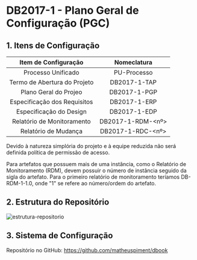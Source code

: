 # DB2017-1 - Plano Geral de Configuração (PGC)

## 1. Itens de Configuração

|      Item de Configuração      | Nomeclatura            |
|:------------------------------:|:----------------------:|
|  Processo Unificado            |    PU-Processo         |
|  Termo de Abertura do Projeto  |    DB2017-1-TAP        |
|  Plano Geral do Projeo         |    DB2017-1-PGP        |
|  Especificação dos Requisitos  |    DB2017-1-ERP        |
|  Especificação do Design       |    DB2017-1-EDP        |
|  Relatório de Monitoramento    |    DB2017-1-RDM-<nº>   |
|  Relatório de Mudança          |    DB2017-1-RDC-<nº>   |


Devido à natureza simplória do projeto e à equipe reduzida não será definida política de permissão de acesso.

Para artefatos que possuem mais de uma instância, como o Relatório de Monitoramento (RDM), devem possuir o número de 
instância seguido da sigla do artefato. Para o primeiro relatório de monitoramento teríamos DB-RDM-1-1.0, onde "1" se refere
ao número/ordem do artefato.

## 2. Estrutura do Repositório

![estrutura-repositorio](https://github.com/matheuspiment/dbook/blob/master/docs/projeto/estrutura-repositorio.png)

## 3. Sistema de Configuração

Repositório no GitHub: https://github.com/matheuspiment/dbook
